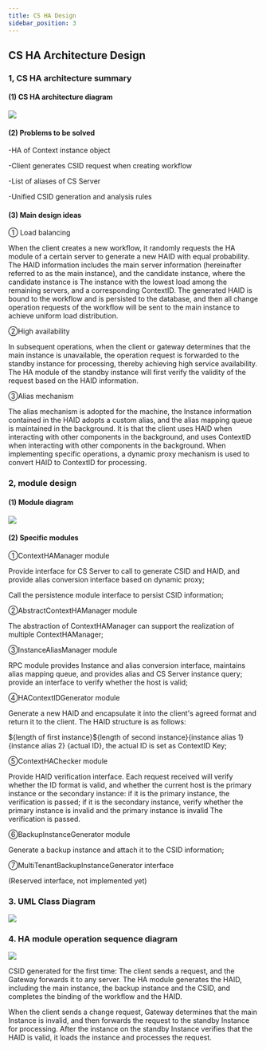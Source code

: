 ```yaml
---
title: CS HA Design
sidebar_position: 3
---
```


## **CS HA Architecture Design**

### 1, CS HA architecture summary

#### (1) CS HA architecture diagram

![](/Images/Architecture/Public_Enhancement_Service/ContextService/linkis-contextservice-ha-01.png)

#### (2) Problems to be solved

-HA of Context instance object

-Client generates CSID request when creating workflow

-List of aliases of CS Server

-Unified CSID generation and analysis rules

#### (3) Main design ideas

① Load balancing

When the client creates a new workflow, it randomly requests the HA module of a certain server to generate a new HAID with equal probability. The HAID information includes the main server information (hereinafter referred to as the main instance), and the candidate instance, where the candidate instance is The instance with the lowest load among the remaining servers, and a corresponding ContextID. The generated HAID is bound to the workflow and is persisted to the database, and then all change operation requests of the workflow will be sent to the main instance to achieve uniform load distribution.

②High availability

In subsequent operations, when the client or gateway determines that the main instance is unavailable, the operation request is forwarded to the standby instance for processing, thereby achieving high service availability. The HA module of the standby instance will first verify the validity of the request based on the HAID information.

③Alias ​​mechanism

The alias mechanism is adopted for the machine, the Instance information contained in the HAID adopts a custom alias, and the alias mapping queue is maintained in the background. It is that the client uses HAID when interacting with other components in the background, and uses ContextID when interacting with other components in the background. When implementing specific operations, a dynamic proxy mechanism is used to convert HAID to ContextID for processing.

### 2, module design

#### (1) Module diagram

![](/Images/Architecture/Public_Enhancement_Service/ContextService/linkis-contextservice-ha-02.png)

#### (2) Specific modules

①ContextHAManager module

Provide interface for CS Server to call to generate CSID and HAID, and provide alias conversion interface based on dynamic proxy;

Call the persistence module interface to persist CSID information;

②AbstractContextHAManager module

The abstraction of ContextHAManager can support the realization of multiple ContextHAManager;

③InstanceAliasManager module

RPC module provides Instance and alias conversion interface, maintains alias mapping queue, and provides alias and CS
Server instance query; provide an interface to verify whether the host is valid;

④HAContextIDGenerator module

Generate a new HAID and encapsulate it into the client's agreed format and return it to the client. The HAID structure is as follows:

\${length of first instance}\${length of second instance}{instance alias 1} {instance alias 2} {actual ID}, the actual ID is set as ContextID
Key;

⑤ContextHAChecker module

Provide HAID verification interface. Each request received will verify whether the ID format is valid, and whether the current host is the primary instance or the secondary instance: if it is the primary instance, the verification is passed; if it is the secondary instance, verify whether the primary instance is invalid and the primary instance is invalid The verification is passed.

⑥BackupInstanceGenerator module

Generate a backup instance and attach it to the CSID information;

⑦MultiTenantBackupInstanceGenerator interface

(Reserved interface, not implemented yet)

### 3. UML Class Diagram

![](/Images/Architecture/Public_Enhancement_Service/ContextService/linkis-contextservice-ha-03.png)

### 4. HA module operation sequence diagram

![](/Images/Architecture/Public_Enhancement_Service/ContextService/linkis-contextservice-ha-04.png)

CSID generated for the first time:
The client sends a request, and the Gateway forwards it to any server. The HA module generates the HAID, including the main instance, the backup instance and the CSID, and completes the binding of the workflow and the HAID.

When the client sends a change request, Gateway determines that the main Instance is invalid, and then forwards the request to the standby Instance for processing. After the instance on the standby Instance verifies that the HAID is valid, it loads the instance and processes the request.
